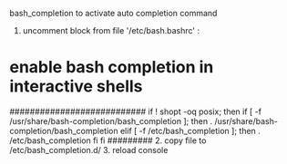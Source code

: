  bash_completion
 to activate auto completion command 
 1. uncomment block from file '/etc/bash.bashrc' :
# enable bash completion in interactive shells
###########################
 if ! shopt -oq posix; then
  if [ -f /usr/share/bash-completion/bash_completion ]; then
    . /usr/share/bash-completion/bash_completion
  elif [ -f /etc/bash_completion ]; then
    . /etc/bash_completion
  fi
 fi
#########
 2.  copy file to /etc/bash_completion.d/
 3. reload console




